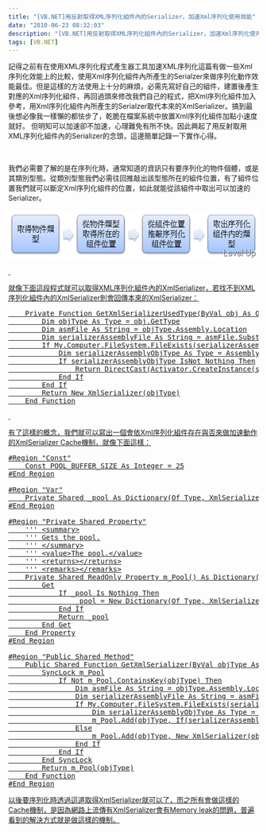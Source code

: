```yaml
---
title: "[VB.NET]用反射取得XML序列化組件內的Serializer，加速Xml序列化使用效能"
date: "2010-06-23 08:32:03"
description: "[VB.NET]用反射取得XML序列化組件內的Serializer，加速Xml序列化使用效能"
tags: [VB.NET]
---
```


<p>記得之前有在使用XML序列化程式產生器工具加速XML序列化</a>這篇有做一些Xml序列化效能上的比較，使用Xml序列化組件內所產生的Serialzer來做序列化動作效能最佳。但是這樣的方法使用上十分的麻煩，必需先寫好自己的組件，建置後產生對應的Xml序列化組件，再回過頭來修改我們自己的程式，把Xml序列化組件加入參考，用Xml序列化組件內所產生的Serialzer取代本來的XmlSerializer。搞到最後想必像我一樣懶的都怯步了，乾脆在檔案系統中放置Xml序列化組件加點小速度就好。 但明知可以加速卻不加速，心理難免有所不快。因此興起了用反射取用XML序列化組件內的Serializer的念頭，這邊簡單記錄一下實作心得。</p>  <p> </p>  <p>我們必需要了解的是在序列化時，通常知道的資訊只有要序列化的物件個體，或是其類別型態。從類別型態我們必需往回推敲出該型態所在的組件位置，有了組件位置我們就可以斷定Xml序列化組件的位置，如此就能從該組件中取出可以加速的Serializer。</p>  <p><a href="http://files.dotblogs.com.tw/larrynung/1006/VB.NETXMLSerializerXml_1292F/image_2.png"><img style="border-bottom: 0px; border-left: 0px; display: inline; border-top: 0px; border-right: 0px" title="image" border="0" alt="image" src="\images\posts\16095\image_thumb.png" width="571" height="99" /> </p>  <p> </p>  <p>就像下面這段程式就可以取得XML序列化組件內的XmlSerializer，若找不到XML序列化組件內的XmlSerializer則會回傳本來的XmlSerializer：</p>  <pre class="VB.NET" name="code" rows="25" cols="70">    Private Function GetXmlSerializerUsedType(ByVal obj As Object) As XmlSerializer
        Dim objType As Type = obj.GetType
        Dim asmFile As String = objType.Assembly.Location
        Dim serializerAssemblyFile As String = asmFile.Substring(0, asmFile.LastIndexOf(".")) &amp; ".XmlSerializers.dll"
        If My.Computer.FileSystem.FileExists(serializerAssemblyFile) Then
            Dim serializerAssemblyObjType As Type = Assembly.LoadFile(serializerAssemblyFile).GetType(String.Format("Microsoft.Xml.Serialization.GeneratedAssembly.{0}Serializer", objType.Name))
            If serializerAssemblyObjType IsNot Nothing Then
                Return DirectCast(Activator.CreateInstance(serializerAssemblyObjType), XmlSerializer)
            End If
        End If
        Return New XmlSerializer(objType)
    End Function</pre>

<p> </p>

<p>有了這樣的概念，我們就可以寫出一個會依Xml序列化組件存在與否來做加速動作的XmlSerializer Cache機制，就像下面這樣：</p>

<pre class="VB.NET" name="code" rows="25" cols="70">#Region "Const"
    Const POOL_BUFFER_SIZE As Integer = 25
#End Region

#Region "Var"
    Private Shared _pool As Dictionary(Of Type, XmlSerializer)
#End Region

#Region "Private Shared Property"
    ''' &lt;summary&gt;
    ''' Gets the pool.
    ''' &lt;/summary&gt;
    ''' &lt;value&gt;The pool.&lt;/value&gt;
    ''' &lt;returns&gt;&lt;/returns&gt;
    ''' &lt;remarks&gt;&lt;/remarks&gt;
    Private Shared ReadOnly Property m_Pool() As Dictionary(Of Type, XmlSerializer)
        Get
            If _pool Is Nothing Then
                _pool = New Dictionary(Of Type, XmlSerializer)(POOL_BUFFER_SIZE)
            End If
            Return _pool
        End Get
    End Property
#End Region

#Region "Public Shared Method"
    Public Shared Function GetXmlSerializer(ByVal objType As Type) As System.Xml.Serialization.XmlSerializer
        SyncLock m_Pool
            If Not m_Pool.ContainsKey(objType) Then
                Dim asmFile As String = objType.Assembly.Location
                Dim serializerAssemblyFile As String = asmFile.Substring(0, asmFile.LastIndexOf(".")) &amp; ".XmlSerializers.dll"
                If My.Computer.FileSystem.FileExists(serializerAssemblyFile) Then
                    Dim serializerAssemblyObjType As Type = Assembly.LoadFile(serializerAssemblyFile).GetType(String.Format("Microsoft.Xml.Serialization.GeneratedAssembly.{0}Serializer", objType.Name))
                    m_Pool.Add(objType, If(serializerAssemblyObjType Is Nothing, New XmlSerializer(objType), DirectCast(Activator.CreateInstance(serializerAssemblyObjType), XmlSerializer)))
                Else
                    m_Pool.Add(objType, New XmlSerializer(objType))
                End If
            End If
        End SyncLock
        Return m_Pool(objType)
    End Function
#End Region</pre>

<p>以後要序列化時透過這道取得XmlSerializer就可以了，而之所有會做這樣的Cache機制，是因為網路上流傳有XmlSerializer會有Memory leak的問題，普遍看到的解決方式就是做這樣的機制。</p>
